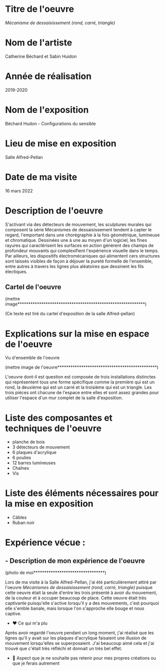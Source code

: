 # Titre de l'oeuvre 

*Mécanisme de dessaisissement (rond, carré, triangle)*

# Nom de l'artiste

Catherine Béchard et Sabin Huidon

# Année de réalisation

2019-2020

# Nom de l'exposition

Béchard Hudon - Configurations du sensible

# Lieu de mise en exposition

Salle Alfred-Pellan

# Date de ma visite

16 mars 2022

# Description de l'oeuvre

S'activant via des détecteurs de mouvement, les sculptures murales qui composent la série Mécanismes de dessaisissement tendent à capter le regard, l'emportant dans une chorégraphie à la fois géométrique, lumineuse et chromatique. Dessinées une à une au moyen d'un logiciel, les fines rayures qui caractérisent les surfaces en action génèrent des champs de profondeur mouvants qui complexifient l'expérience visuelle dans le temps. Par ailleurs, les dispositifs électromécaniques qui alimentent cers structures sont laissés visibles de façon à déjouer la pureté formelle de l'ensemble, entre autres à travers les lignes plus aléatoires que dessinent les fils électiques.

## Cartel de l'oeuvre 

(mettre image***********************************************************)

(Ce texte est tiré du cartel d'exposition de la salle Alfred-pellan)

# Explications sur la mise en espace de l'oeuvre

Vu d'ensemble de l'oeuvre

(mettre image de l'oeuvre**********************************************)

L'oeuvre dont-il est question est composée de trois installations distinctes qui représentent tous une forme spécifique comme la première qui est un rond, la deuxième qui est un carré et la troisième qui est un triangle. Les trois pièces ont chacune de l'espace entre elles et sont assez grandes pour utiliser l'espace d'un mur complet de la salle d'exposition. 

# Liste des composantes et techniques de l'oeuvre

- planche de bois
- 3 détecteurs de mouvement
- 6 plaques d'acrylique
- 6 poulies
- 12 barres lumineuses
- Chaînes 
- Vis

# Liste des éléments nécessaires pour la mise en exposition

- Câbles 
- Ruban noir

# Expérience vécue :

## - Description de mon expérience de l'oeuvre

(photo de moi*********************************)

Lors de ma visite à la Salle Alfred-Pellan, j'ai été particulièrement attiré par l'oeuvre *Mécanismes de dessaisissement (rond, carré, triangle)* puisque cette oeuvre était la seule d'entre les trois présenté à avoir du mouvement, de la couleur et à occuper beaucoup de place. Cette oeuvre était très captivante puisqu'elle s'active lorsqu'il y a des mouvements, c'est pourquoi elle s'emble banale, mais lorsque l'on s'approche elle bouge et nous captive.

- ❤️ Ce qui m'a plu

Après avoir regardé l'oeuvre pendant un long moment, j'ai réalisé que les lignes qu'il y avait sur les plaques d'acrylique faisaient une illusion de mouvement lorsqu'elles se superposaient. J'ai beaucoup aimé cela et j'ai trouvé que c'était très réfléchi et donnait un très bel effet.

- 🤔 Aspect que je ne souhaite pas retenir pour mes propres créations ou que je ferais autrement
